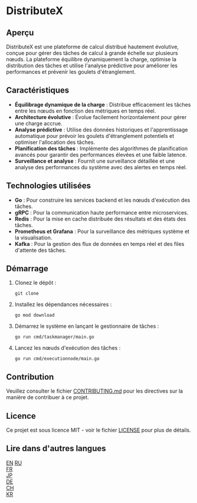 # DistributeX

## Aperçu

DistributeX est une plateforme de calcul distribué hautement évolutive, conçue pour gérer des tâches de calcul à grande échelle sur plusieurs nœuds. La plateforme équilibre dynamiquement la charge, optimise la distribution des tâches et utilise l'analyse prédictive pour améliorer les performances et prévenir les goulets d'étranglement.

## Caractéristiques

- **Équilibrage dynamique de la charge** : Distribue efficacement les tâches entre les nœuds en fonction des métriques en temps réel.
- **Architecture évolutive** : Évolue facilement horizontalement pour gérer une charge accrue.
- **Analyse prédictive** : Utilise des données historiques et l'apprentissage automatique pour prévoir les goulets d'étranglement potentiels et optimiser l'allocation des tâches.
- **Planification des tâches** : Implémente des algorithmes de planification avancés pour garantir des performances élevées et une faible latence.
- **Surveillance et analyse** : Fournit une surveillance détaillée et une analyse des performances du système avec des alertes en temps réel.

## Technologies utilisées

- **Go** : Pour construire les services backend et les nœuds d'exécution des tâches.
- **gRPC** : Pour la communication haute performance entre microservices.
- **Redis** : Pour la mise en cache distribuée des résultats et des états des tâches.
- **Prometheus et Grafana** : Pour la surveillance des métriques système et la visualisation.
- **Kafka** : Pour la gestion des flux de données en temps réel et des files d'attente des tâches.

## Démarrage

1. Clonez le dépôt :
    ```
    git clone
    ```
2. Installez les dépendances nécessaires :
    ```
    go mod download
    ```
3. Démarrez le système en lançant le gestionnaire de tâches :
    ```
    go run cmd/taskmanager/main.go
    ```
4. Lancez les nœuds d'exécution des tâches :
    ```
    go run cmd/executionnode/main.go
    ```

## Contribution
Veuillez consulter le fichier [CONTRIBUTING.md](/CONTRIBUTING.md) pour les directives sur la manière de contribuer à ce projet.

## Licence
Ce projet est sous licence MIT - voir le fichier [LICENSE](/LICENSE.md) pour plus de détails.

## Lire dans d'autres langues

[EN](/README.md)
[RU](README_RU.MD)  
[FR](README_FR.MD)  
[JP](README_JP.MD)  
[DE](README_DE.MD)  
[CH](README_CH.MD)  
[KR](README_KR.MD)